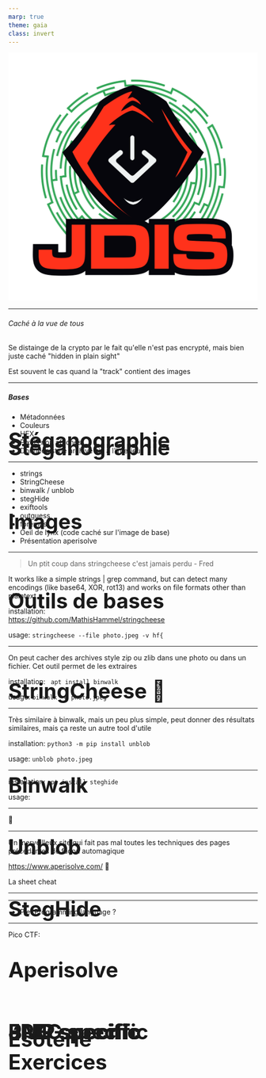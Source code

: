 ```yaml
---
marp: true
theme: gaia
class: invert
---
```

<!-- footer: Frédéric Bilodeau -->

![bg right:25% fit](../Images/logo_jdis.png)

<style scoped>h1 {font-size: 300%;position:absolute; margin:25% 0;}</style>

# Stéganographie

---
<!-- paginate: true -->
<!-- header: Introduction -->
<!-- footer: "" -->
# Stéganographie
###### Caché à la vue de tous
<!-- ###### C'est Quoi ?  -->

Se distainge de la crypto par le fait qu'elle n'est pas encrypté, mais bien juste caché "hidden in plain sight"

Est souvent le cas quand la "track" contient des images

---
# Images

##### Bases
- Métadonnées
- Couleurs
- HEX   
- Pixels non affichés   <!-- https://cyberhacktics.com/hiding-information-by-changing-an-images-height/ -->
- Données style archive zip à l'interieur


--- 
# Outils de bases
- strings
- StringCheese
- binwalk / unblob
- stegHide
- exiftools
- outguess
- foremost
- Oeil de lynx (code caché sur l'image de base)
- Présentation aperisolve  <!-- https://www.aperisolve.com/cheatsheet -->

---
<!-- header: Outils -->
# StringCheese :watermelon:

> Un ptit coup dans stringcheese c'est jamais perdu  - Fred

It works like a simple strings | grep command, but can detect many encodings (like base64, XOR, rot13) and works on file formats other than plaintext.

installation:  
https://github.com/MathisHammel/stringcheese

usage:
``` stringcheese --file photo.jpeg -v hf{ ```

---
# Binwalk

On peut cacher des archives style zip ou zlib dans une photo ou dans un fichier. Cet outil permet de les extraires

installation:
``` apt install binwalk```

usage:
``` binwalk -e photo.jpeg ```



---
# Unblob
Très similaire à binwalk, mais un peu plus simple, peut donner des résultats similaires, mais ça reste un autre tool d'utile 

installation:
``` python3 -m pip install unblob ```

usage:
``` unblob photo.jpeg ```


---
# StegHide

installation:
``` apt install steghide ```

usage:


---
:eyes:


---

# Aperisolve
Un merveilleux site qui fait pas mal toutes les techniques des pages précédantes de façon automagique 

https://www.aperisolve.com/ :watermelon:


La sheet cheat

---

# PNG specific

# JPEG specific

# BMP specific

# 
--- 
<!-- header: Wild stuffs -->
# Ésoterie

- Piet Programming language ?


--- 
<!-- header: Exercices -->
# Exercices
Pico CTF:


